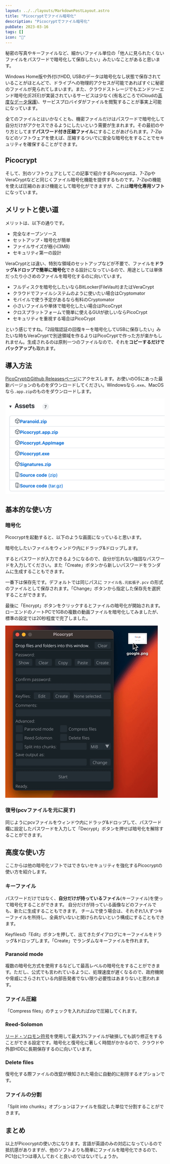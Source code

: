 ```yaml
---
layout: ../../layouts/MarkdownPostLayout.astro
title: "Picocryptでファイル暗号化"
description: "Picocryptでファイル暗号化"
pubDate: 2023-03-16
tags: []
icon: "🔑"
---
```


秘密の写真やキーファイルなど、細かいファイル単位の「他人に見られたくないファイルをパスワードで暗号化して保存したい」みたいなことがあると思います。

Windows Home版や外付けHDD, USBのデータは暗号化なし状態で保存されていることがほとんどで、ドライブへの物理的アクセスが可能であればすぐに秘密のファイルが見られてしまいます。また、クラウドストレージでもエンドツーエンド暗号化(E2EE)が実装されているサービスは少なく(有名どころでiCloudの[高度なデータ保護](https://support.apple.com/ja-jp/HT212520))、サービスプロバイダがファイルを閲覧することが事実上可能になっています。

全てのファイルとはいかなくとも、機密ファイルだけはパスワードで暗号化して自分だけがアクセスできるようにしたいという需要が生まれます。その最初のやり方としてまず**パスワード付き圧縮ファイル**にすることがあげられます。7-Zipなどのソフトウェアを使えば、圧縮するついでに安全な暗号化をすることでセキュリティを確保することができます。

## Picocrypt

そして、別のソフトウェアとしてこの記事で紹介するPicocryptは、7-ZipやVeraCryptなどと同じくファイル暗号化機能を提供するものです。7-Zipの機能を使えば圧縮のおまけ機能として暗号化ができますが、これは**暗号化専用ソフト**になっています。

## メリットと使い道

 メリットは、以下の通りです。

- 完全なオープンソース
- セットアップ・暗号化が簡単
- ファイルサイズが極小(3MB)
- セキュリティ第一の設計

VeraCryptとは違い、特別な領域のセットアップなどが不要で、ファイルを**ドラッグ&ドロップで簡単に暗号化**できる設計になっているので、用途としては単体だったり小さめのファイルを暗号化するのに向いています。

- フルディスクを暗号化したいならBitLocker(FileVault)またはVeraCrypt
- クラウドでファイルシステムのように使いたい場合はCryptomator
- モバイルで使う予定があるなら有料のCryptomator
- 小さいファイルや単体で暗号化したい場合はPicoCrypt
- クロスプラットフォームで簡単に使えるGUIが欲しいならPicoCrypt
- セキュリティを重視する場合はPicoCrypt

という感じですね。「2段階認証の回復キーを暗号化してUSBに保存したい」みたいな時もVeraCryptで別途領域を作るよりはPicoCryptで作った方が楽かもしれません。生成されるのは原則一つのファイルなので、それを**コピーするだけでバックアップ**も取れます。

## 導入方法

[PicoCryptのGithub Releasesページ](https://github.com/HACKERALERT/Picocrypt/releases)にアクセスします。お使いのOSにあった最新バージョンのものをダウンロードしてください。Windowsなら`.exe`、MacOSなら`.app.zip`のものをダウンロードします。

![GithubのRelease Page](../../assets/images/picocrypt/pc-assets.png)

## 基本的な使い方

### 暗号化

Picocryptを起動すると、以下のような画面になっていると思います。

暗号化したいファイルをウィンドウ内にドラッグ&ドロップします。

するとパスワードが入力できるようになるので、自分が忘れない強固なパスワードを入力してください。また「Create」ボタンから新しいパスワードをランダムに生成することもできます。

一番下は保存先です。デフォルトでは同じパスに `ファイル名.元拡張子.pcv` の形式のファイルとして保存されます。「Change」ボタンから指定した保存先を選択することができます。

最後に「Encrypt」ボタンをクリックするとファイルの暗号化が開始されます。ローエンドのノートPCで1GBの複数の動画ファイルを暗号化してみましたが、標準の設定では20秒程度で完了しました。

![PicoCryptの使用画面](../../assets/images/picocrypt/pc-dnd.gif)


### 復号(pcvファイルを元に戻す)

同じようにpcvファイルをウィンドウ内にドラッグ&ドロップして、パスワード欄に設定したパスワードを入力して「Decrypt」ボタンを押せば暗号化を解除することができます。

## 高度な使い方

ここからは他の暗号化ソフトではできないセキュリティを強化するPicocryptの使い方を紹介します。

### キーファイル

パスワードだけではなく、**自分だけが持っているファイル**(キーファイル)を使って暗号化することができます。
自分だけが持っている画像などのファイルでも、新たに生成することもできます。
チームで使う場合は、それぞれ1人ずつキーファイルを所持し、全員がいないと開けられないという構成にすることもできます。

Keyfilesの「Edit」ボタンを押して、出てきたダイアログにキーファイルをドラッグ&ドロップします。「Create」でランダムなキーファイルを作れます。

### Paranoid mode

複数の暗号化方式を使用するなどして最高レベルの暗号化をすることができます。ただし、公式でも言われているように、処理速度が遅くなるので、政府機関や脅威にさらされている内部告発者でない限り必要性はあまりないと思われます。

### ファイル圧縮

「Compress files」のチェックを入れればzipで圧縮してくれます。

### Reed-Solomon

[リード・ソロモン符号](https://ja.wikipedia.org/wiki/%E3%83%AA%E3%83%BC%E3%83%89%E3%83%BB%E3%82%BD%E3%83%AD%E3%83%A2%E3%83%B3%E7%AC%A6%E5%8F%B7)を使用して最大3%ファイルが破損しても誤り修正をすることができる設定です。暗号化と復号化に著しく時間がかかるので、クラウドや外部HDDに長期保存するのに向いています。

### Delete files

復号化する際ファイルの改竄が検知された場合に自動的に削除するオプションです。

### ファイルの分割

「Split into chunks」オプションはファイルを指定した単位で分割することができます。


## まとめ

以上がPicocryptの使い方になります。言語が英語のみの対応になっているので抵抗感がありますが、他のソフトよりも簡単にファイルを暗号化できるので、PC1台に1つは導入しておくと良いのではないでしょうか。